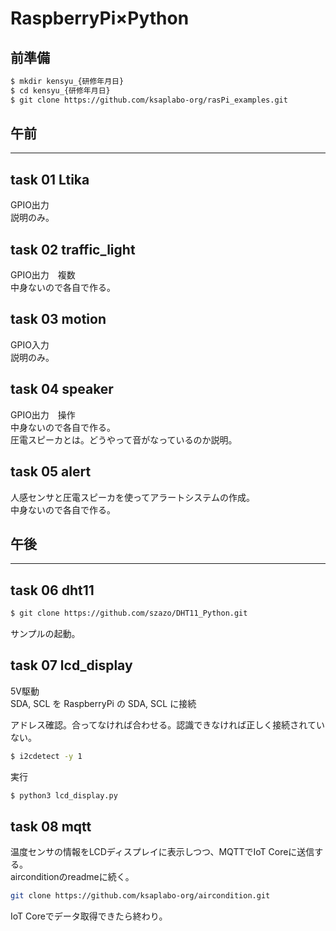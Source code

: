 # RaspberryPi×Python

## 前準備
``` bash
$ mkdir kensyu_{研修年月日}
$ cd kensyu_{研修年月日}
$ git clone https://github.com/ksaplabo-org/rasPi_examples.git
```
## 午前
---------------------------------------
## task 01 Ltika
GPIO出力  
説明のみ。

## task 02 traffic_light
GPIO出力　複数  
中身ないので各自で作る。

## task 03 motion
GPIO入力  
説明のみ。

## task 04 speaker
GPIO出力　操作  
中身ないので各自で作る。  
圧電スピーカとは。どうやって音がなっているのか説明。  

## task 05 alert
人感センサと圧電スピーカを使ってアラートシステムの作成。  
中身ないので各自で作る。

## 午後
---------------------------------------
## task 06 dht11
``` bash
$ git clone https://github.com/szazo/DHT11_Python.git
```
サンプルの起動。  

## task 07 lcd_display

5V駆動  
SDA, SCL を RaspberryPi の SDA, SCL に接続  

アドレス確認。合ってなければ合わせる。認識できなければ正しく接続されていない。
``` bash
$ i2cdetect -y 1
```
実行
``` bash
$ python3 lcd_display.py
```

## task 08 mqtt
温度センサの情報をLCDディスプレイに表示しつつ、MQTTでIoT Coreに送信する。  
airconditionのreadmeに続く。
``` bash
git clone https://github.com/ksaplabo-org/aircondition.git
```
IoT Coreでデータ取得できたら終わり。